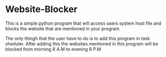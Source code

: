 # Website-Blocker

This is a simple python program that will access users system host file and blocks the website that are mentioned in your program.

The only thingh that the user have to do is to add this program in task sheduler.
After adding this the websites mentioned in this program will be blocked from morning 8 A.M to evening 8 P.M
